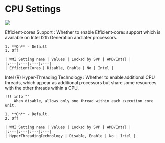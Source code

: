 # CPU Settings

![](https://cdrt.github.io/mk_docs/ref/bios/settings/thinkpad/img/tp_cpu.png)

Efficient-cores Support
:  Whether to enable Efficient-cores support which is available on Intel 12th Generation and later processors.

    1. **On** - Default
    1. Off

    | WMI Setting name | Values | Locked by SVP | AMD/Intel |
    |:---|:---|:---|:---|
    | EfficientCores | Disable, Enable | No | Intel |

Intel (R) Hyper-Threading Technology
:  Whether to enable additional CPU threads, which appear as additional processors but share some resources with the other threads within a CPU. 

    !!! info ""
        When disable, allows only one thread within each execution core unit.

    1. **On** - Default.
    2. Off

    | WMI Setting name | Values | Locked by SVP | AMD/Intel |
    |:---|:---|:---|:---|
    | HyperThreadingTechnology | Disable, Enable | No | Intel |
